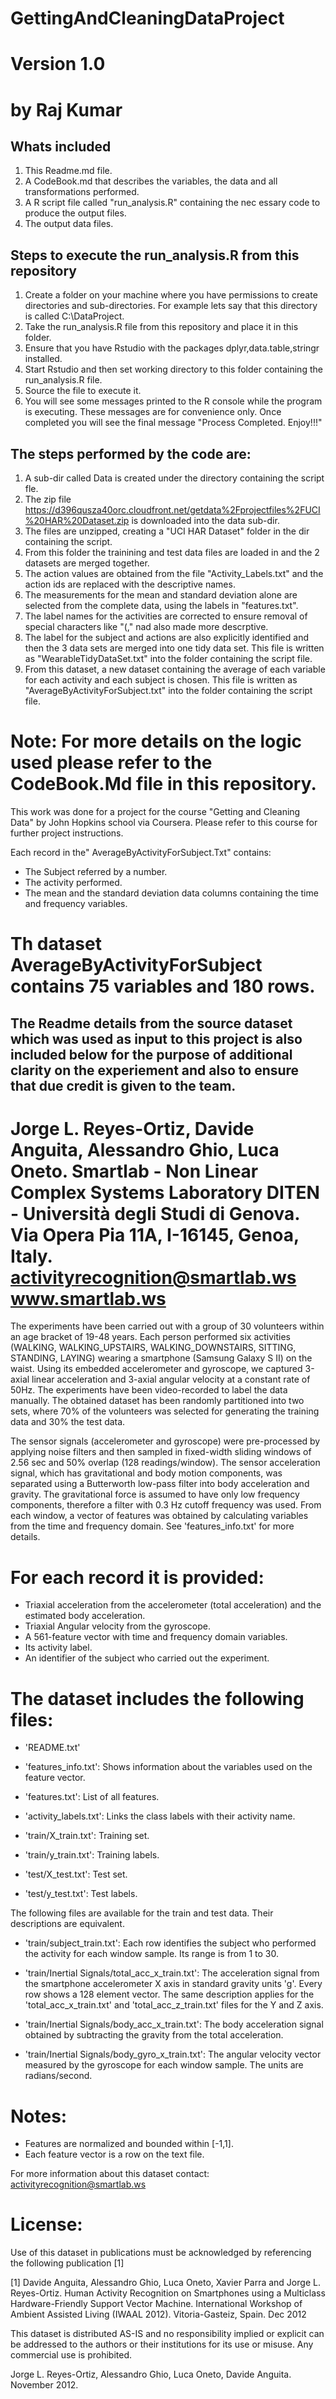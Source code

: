 # GettingAndCleaningDataProject
Version 1.0
==================================================================
by Raj Kumar
==================================================================
Whats included
---------------
1. This Readme.md file.
2. A CodeBook.md that describes the variables, the data and all transformations performed.
3. A R script file called "run_analysis.R" containing the nec essary code to produce the output files.
4. The output data files.

Steps to execute the run_analysis.R from this repository
---------------------------------------------------------
1. Create a folder on your machine where you have permissions to create directories and sub-directories. For example lets say that this directory is called C:\DataProject.
2. Take the run_analysis.R file from this repository and place it in this folder.
3. Ensure that you have Rstudio with the packages dplyr,data.table,stringr installed.
4. Start Rstudio and then set working directory to this folder containing the run_analysis.R file.
5. Source the file to execute it.
6. You will see some messages printed to the R console while the program is executing. These messages are for convenience only. Once completed you will see the final message "Process Completed. Enjoy!!!"

The steps performed by the code are:
------------------------------------
1. A sub-dir called Data is created under the directory containing the script fle.
2. The zip file https://d396qusza40orc.cloudfront.net/getdata%2Fprojectfiles%2FUCI%20HAR%20Dataset.zip is downloaded into the data sub-dir.
3. The files are unzipped, creating a "UCI HAR Dataset" folder in the dir containing the script.
4. From this folder the trainining and test data files are loaded in and the 2 datasets are merged together.
5. The action values are obtained from the file "Activity_Labels.txt" and the action ids are replaced with the descriptive names.
6. The measurements for the mean and standard deviation alone are selected from the complete data, using the labels in "features.txt".
7. The label names for the activities are corrected to ensure removal of special characters like "(," nad also made more descrptive.
8. The label for the subject and actions are also explicitly identified and then the 3 data sets are merged into one tidy data set.
	This file is written as "WearableTidyDataSet.txt" into the folder containing the script file.
9. From this dataset, a new dataset containing the average of each variable for each activity and each subject is chosen. This file is written as "AverageByActivityForSubject.txt" into the folder containing the script file.

Note: For more details on the logic used please refer to the CodeBook.Md file in this repository.
==================================================================
This work was done for a project for the course "Getting and Cleaning Data" by John Hopkins school via Coursera. Please refer to this course for further project instructions.

Each record in the" AverageByActivityForSubject.Txt" contains:
- The Subject referred by a number.
- The activity performed.
- The mean and the standard deviation data columns containing the time and frequency variables.

Th dataset AverageByActivityForSubject contains 75 variables and 180 rows.
==================================================================

The Readme details from the source dataset which was used as input to this project is also included below for the purpose of additional clarity on the experiement and also to ensure that due credit is given to the team.
------------------------------------------------------------------------------------------------------------------------------------
Jorge L. Reyes-Ortiz, Davide Anguita, Alessandro Ghio, Luca Oneto.
Smartlab - Non Linear Complex Systems Laboratory
DITEN - Università degli Studi di Genova.
Via Opera Pia 11A, I-16145, Genoa, Italy.
activityrecognition@smartlab.ws
www.smartlab.ws
==================================================================

The experiments have been carried out with a group of 30 volunteers within an age bracket of 19-48 years. Each person performed six activities (WALKING, WALKING_UPSTAIRS, WALKING_DOWNSTAIRS, SITTING, STANDING, LAYING) wearing a smartphone (Samsung Galaxy S II) on the waist. Using its embedded accelerometer and gyroscope, we captured 3-axial linear acceleration and 3-axial angular velocity at a constant rate of 50Hz. The experiments have been video-recorded to label the data manually. The obtained dataset has been randomly partitioned into two sets, where 70% of the volunteers was selected for generating the training data and 30% the test data. 

The sensor signals (accelerometer and gyroscope) were pre-processed by applying noise filters and then sampled in fixed-width sliding windows of 2.56 sec and 50% overlap (128 readings/window). The sensor acceleration signal, which has gravitational and body motion components, was separated using a Butterworth low-pass filter into body acceleration and gravity. The gravitational force is assumed to have only low frequency components, therefore a filter with 0.3 Hz cutoff frequency was used. From each window, a vector of features was obtained by calculating variables from the time and frequency domain. See 'features_info.txt' for more details. 

For each record it is provided:
======================================

- Triaxial acceleration from the accelerometer (total acceleration) and the estimated body acceleration.
- Triaxial Angular velocity from the gyroscope. 
- A 561-feature vector with time and frequency domain variables. 
- Its activity label. 
- An identifier of the subject who carried out the experiment.

The dataset includes the following files:
=========================================

- 'README.txt'

- 'features_info.txt': Shows information about the variables used on the feature vector.

- 'features.txt': List of all features.

- 'activity_labels.txt': Links the class labels with their activity name.

- 'train/X_train.txt': Training set.

- 'train/y_train.txt': Training labels.

- 'test/X_test.txt': Test set.

- 'test/y_test.txt': Test labels.

The following files are available for the train and test data. Their descriptions are equivalent. 

- 'train/subject_train.txt': Each row identifies the subject who performed the activity for each window sample. Its range is from 1 to 30. 

- 'train/Inertial Signals/total_acc_x_train.txt': The acceleration signal from the smartphone accelerometer X axis in standard gravity units 'g'. Every row shows a 128 element vector. The same description applies for the 'total_acc_x_train.txt' and 'total_acc_z_train.txt' files for the Y and Z axis. 

- 'train/Inertial Signals/body_acc_x_train.txt': The body acceleration signal obtained by subtracting the gravity from the total acceleration. 

- 'train/Inertial Signals/body_gyro_x_train.txt': The angular velocity vector measured by the gyroscope for each window sample. The units are radians/second. 

Notes: 
======
- Features are normalized and bounded within [-1,1].
- Each feature vector is a row on the text file.

For more information about this dataset contact: activityrecognition@smartlab.ws

License:
========
Use of this dataset in publications must be acknowledged by referencing the following publication [1] 

[1] Davide Anguita, Alessandro Ghio, Luca Oneto, Xavier Parra and Jorge L. Reyes-Ortiz. Human Activity Recognition on Smartphones using a Multiclass Hardware-Friendly Support Vector Machine. International Workshop of Ambient Assisted Living (IWAAL 2012). Vitoria-Gasteiz, Spain. Dec 2012

This dataset is distributed AS-IS and no responsibility implied or explicit can be addressed to the authors or their institutions for its use or misuse. Any commercial use is prohibited.

Jorge L. Reyes-Ortiz, Alessandro Ghio, Luca Oneto, Davide Anguita. November 2012.
